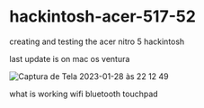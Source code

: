 # hackintosh-acer-517-52
creating and testing the acer nitro 5 hackintosh

last update is on mac os ventura


![Captura de Tela 2023-01-28 às 22 12 49](https://user-images.githubusercontent.com/123823279/215298699-f1330580-fe5b-418a-a653-cea3ed2d8986.png)



what is working
wifi 
bluetooth
touchpad
